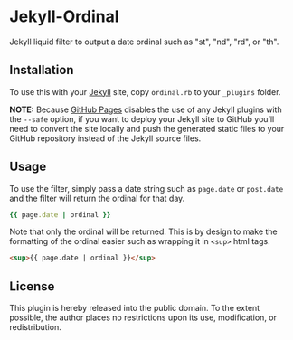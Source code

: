 Jekyll-Ordinal
==============

Jekyll liquid filter to output a date ordinal such as "st", "nd", "rd", or "th".

## Installation

To use this with your [Jekyll](http://jekyllrb.com/) site, copy `ordinal.rb` to your `_plugins` folder.

__NOTE:__ Because [GitHub Pages](http://pages.github.com/) disables the use of any Jekyll plugins with the `--safe` option, if you want to deploy your Jekyll site to GitHub you’ll need to convert the site locally and push the generated static files to your GitHub repository instead of the Jekyll source files.

## Usage

To use the filter, simply pass a date string such as `page.date` or `post.date` and the filter will return the ordinal for that day.

```ruby
{{ page.date | ordinal }}
```

Note that only the ordinal will be returned. This is by design to make the formatting of the ordinal easier such as wrapping it in `<sup>` html tags.

````html
<sup>{{ page.date | ordinal }}</sup>
````

## License

This plugin is hereby released into the public domain. To the extent possible, the author places no restrictions upon its use, modification, or redistribution.